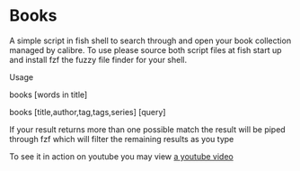 Books
=====

A simple script in fish shell to search through and open your book collection managed by calibre.
To use please source both script files at fish start up and install fzf the fuzzy file finder for your shell.

Usage

books [words in title]

books [title,author,tag,tags,series] [query]

If your result returns more than one possible match the result will be piped through fzf which will filter the remaining results as you type

To see it in action on youtube you may view [a youtube video](link,https://www.youtube.com/watch?v=C1BZZUn7rbA&feature=youtu.be&hd=1)
